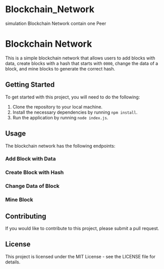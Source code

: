 # Blockchain_Network
simulation Blockchain Network contain one Peer

# Blockchain Network

This is a simple blockchain network that allows users to add blocks with data, create blocks with a hash that starts with `0000`, change the data of a block, and mine blocks to generate the correct hash.

## Getting Started

To get started with this project, you will need to do the following:

1. Clone the repository to your local machine.
2. Install the necessary dependencies by running `npm install`.
3. Run the application by running `node index.js`.

## Usage

The blockchain network has the following endpoints:

### Add Block with Data

### Create Block with Hash

### Change Data of Block

### Mine Block

## Contributing

If you would like to contribute to this project, please submit a pull request.

## License

This project is licensed under the MIT License - see the LICENSE file for details.


